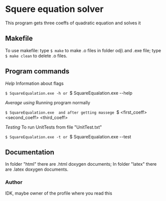 # Squere equation solver

This program gets three coeffs of quadratic equation and solves it

## Makefile

To use makefile: 
	type `$ make` to make .o files in folder odj\ and .exe file;
	type `$ make clean` to delete .o files.


## Program commands

*Help*
Information about flags

`$ SquareEqualation.exe -h
or
`$ SquareEqualation.exe --help

*Average using*
Running program normally 

`$ SquareEqualation.exe 
and after getting massege
`$ <first_coeff> <second_coeff> <third_coeff>

*Testing*
To run UnitTests from file "UnitTest.txt"

`$ SquareEqualation.exe -t
or
`$ SquareEqualation.exe --test


## Documentation

In folder "html" there are .html doxygen documents;
In folder "latex" there are .latex doxygen documents.

### Author

IDK, maybe owner of the profile where you read this

